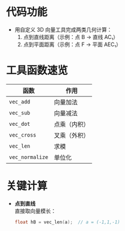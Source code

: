 ﻿#  代码功能
- 用自定义 3D 向量工具完成两类几何计算：
  1. 点到直线距离（示例：点 B → 直线 AC₁）
  2. 点到平面距离（示例：点 F → 平面 AEC₁）

#  工具函数速览
| 函数 | 作用 |
| --- | --- |
| `vec_add` | 向量加法 |
| `vec_sub` | 向量减法 |
| `vec_dot` | 点乘（内积）|
| `vec_cross` | 叉乘（外积）|
| `vec_len` | 求模 |
| `vec_normalize` | 单位化 |

# 关键计算
- **点到直线**  
  直接取向量模长：  
  ```cpp
  float hB = vec_len(a);  // a = (-1,1,-1)
